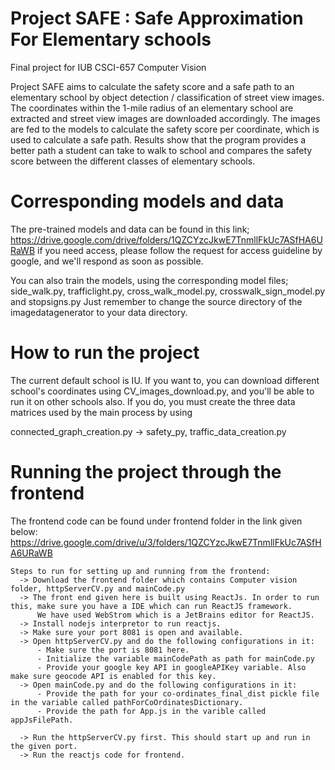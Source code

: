 # Project SAFE : Safe Approximation For Elementary schools

Final project for IUB CSCI-657 Computer Vision

Project SAFE aims to calculate the safety score and a safe path to an elementary school by object detection / classification of street view images. The coordinates within the 1-mile radius of an elementary school are extracted and street view images are downloaded accordingly. The images are fed to the models to calculate the safety score per coordinate, which is used to calculate a safe path. Results show that the program provides a better path a student can take to walk to school and compares the safety score between the different classes of elementary schools.


# Corresponding models and data
The pre-trained models and data can be found in this link;
https://drive.google.com/drive/folders/1QZCYzcJkwE7TnmllFkUc7ASfHA6URaWB
if you need access, please follow the request for access guideline by google, and we'll respond as soon as possible.

You can also train the models, using the corresponding model files;
side_walk.py, trafficlight.py, cross_walk_model.py, crosswalk_sign_model.py and stopsigns.py
Just remember to change the source directory of the imagedatagenerator to your data directory.

# How to run the project
The current default school is IU. If you want to, you can download different school's coordinates using CV_images_download.py, and you'll be able to run it on other schools also. If you do, you must create the three data matrices used by the main process by using

connected_graph_creation.py -> safety_py, traffic_data_creation.py

# Running the project through the frontend

The frontend code can be found under frontend folder in the link given below:
https://drive.google.com/drive/u/3/folders/1QZCYzcJkwE7TnmllFkUc7ASfHA6URaWB

```
Steps to run for setting up and running from the frontend:
  -> Download the frontend folder which contains Computer vision folder, httpServerCV.py and mainCode.py
  -> The front end given here is built using ReactJs. In order to run this, make sure you have a IDE which can run ReactJS framework.
      We have used WebStrom which is a JetBrains editor for ReactJS. 
  -> Install nodejs interpretor to run reactjs.
  -> Make sure your port 8081 is open and available.
  -> Open httpServerCV.py and do the following configurations in it:
      - Make sure the port is 8081 here.
      - Initialize the variable mainCodePath as path for mainCode.py
      - Provide your google key API in googleAPIKey variable. Also make sure geocode API is enabled for this key.
  -> Open mainCode.py and do the following configurations in it:
      - Provide the path for your co-ordinates_final_dist pickle file in the variable called pathForCoOrdinatesDictionary.
      - Provide the path for App.js in the varible called appJsFilePath.
      
  -> Run the httpServerCV.py first. This should start up and run in the given port.
  -> Run the reactjs code for frontend. 
```
